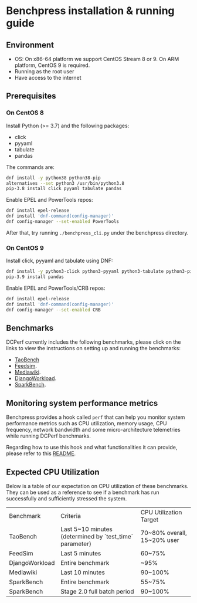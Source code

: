 # Benchpress installation & running guide

## Environment

- OS: On x86-64 platform we support CentOS Stream 8 or 9. On ARM platform,
  CentOS 9 is required.
- Running as the root user
- Have access to the internet

## Prerequisites

### On CentOS 8

Install Python (>= 3.7) and the following packages:

- click
- pyyaml
- tabulate
- pandas

The commands are:

```bash
dnf install -y python38 python38-pip
alternatives --set python3 /usr/bin/python3.8
pip-3.8 install click pyyaml tabulate pandas
```

Enable EPEL and PowerTools repos:

```bash
dnf install epel-release
dnf install 'dnf-command(config-manager)'
dnf config-manager --set-enabled PowerTools
```

After that, try running `./benchpress_cli.py` under the benchpress directory.

### On CentOS 9

Install click, pyyaml and tabulate using DNF:

```bash
dnf install -y python3-click python3-pyyaml python3-tabulate python3-pip
pip-3.9 install pandas
```

Enable EPEL and PowerTools/CRB repos:
```bash
dnf install epel-release
dnf install 'dnf-command(config-manager)'
dnf config-manager --set-enabled CRB
```

## Benchmarks

DCPerf currently includes the following benchmarks, please click on the links
to view the instructions on setting up and running the benchmarks:

* [TaoBench](packages/tao_bench/README.md)
* [Feedsim](packages/feedsim/README.md).
* [Mediawiki](packages/mediawiki/README.md).
* [DjangoWorkload](packages/django_workload//README.md).
* [SparkBench](packages/spark_standalone/README.md).

## Monitoring system performance metrics

Benchpress provides a hook called `perf` that can help you monitor system performance
metrics such as CPU utilization, memory usage, CPU frequency, network bandwidth and
some micro-architecture telemetries while running DCPerf benchmarks.

Regarding how to use this hook and what functionalities it can provide, please refer
to this [README](benchpress/plugins/hooks/perf_monitors/README.md).

## Expected CPU Utilization

Below is a table of our expectation on CPU utilization of these benchmarks.
They can be used as a reference to see if a benchmark has run successfully and
sufficiently stressed the system.

<table>
  <tr>
   <td>Benchmark
   </td>
   <td>Criteria
   </td>
   <td>CPU Utilization Target
   </td>
  </tr>
  <tr>
   <td>TaoBench
   </td>
   <td>Last 5~10 minutes (determined by `test_time` parameter)
   </td>
   <td>70~80% overall, 15~20% user
   </td>
  </tr>
  <tr>
   <td>FeedSim
   </td>
   <td>Last 5 minutes
   </td>
   <td>60~75%
   </td>
  </tr>
  <tr>
   <td>DjangoWorkload
   </td>
   <td>Entire benchmark
   </td>
   <td>~95%
   </td>
  </tr>
  <tr>
   <td>Mediawiki
   </td>
   <td>Last 10 minutes
   </td>
   <td>90~100%
   </td>
  </tr>
  <tr>
   <td>SparkBench
   </td>
   <td>Entire benchmark
   </td>
   <td>55~75%
   </td>
  </tr>
  <tr>
   <td>SparkBench
   </td>
   <td>Stage 2.0 full batch period
   </td>
   <td>90~100%
   </td>
  </tr>
</table>
